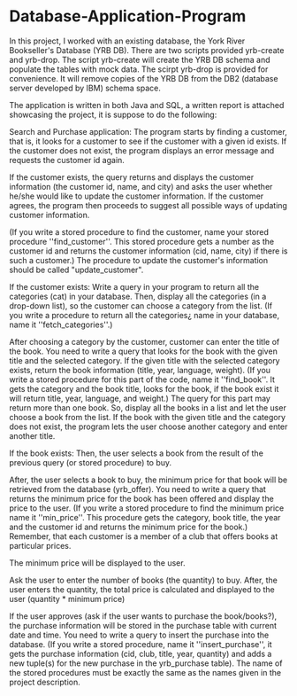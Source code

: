 # Database-Application-Program

In this project, I worked with an existing database, the York River Bookseller's Database (YRB DB). There are two scripts provided yrb-create 
and yrb-drop. The script yrb-create will create the YRB DB schema and populate the tables with mock data. The scirpt yrb-drop is provided 
for convenience. It will remove copies of the YRB DB from the DB2 (database server developed by IBM) schema space.

The application is written in both Java and SQL, a written report is attached showcasing the project, it is suppose to do the following:

Search and Purchase application:
The program starts by finding a customer, that is, it looks for a customer to see if the customer with a given id exists.
If the customer does not exist, the program displays an error message and requests the customer id again.

If the customer exists, the query returns and displays the customer information (the customer id, name, and city) and asks the user whether he/she would like to update the customer information. If the customer agrees, the program then proceeds to suggest all possible ways of updating customer information.

(If you write a stored procedure to find the customer, name your stored procedure ''find_customer''. This stored procedure gets a number as the customer id and returns the customer information (cid, name, city) if there is such a customer.) The procedure to update the customer's information should be called "update_customer".

If the customer exists:
Write a query in your program to return all the categories (cat) in your database. Then, display all the categories (in a drop-down list), so the customer can choose a category from the list. (If you write a procedure to return all the categories¿ name in your database, name it ''fetch_categories''.)

After choosing a category by the customer, customer can enter the title of the book. You need to write a query that looks for the book with the given title and the selected category. If the given title with the selected category exists, return the book information (title, year, language, weight). (If you write a stored procedure for this part of the code, name it ''find_book''. It gets the category and the book title, looks for the book, if the book exist it will return title, year, language, and weight.) The query for this part may return more than one book. So, display all the books in a list and let the user choose a book from the list.
If the book with the given title and the category does not exist, the program lets the user choose another category and enter another title.

If the book exists:
Then, the user selects a book from the result of the previous query (or stored procedure) to buy.

After, the user selects a book to buy, the minimum price for that book will be retrieved from the database (yrb_offer). You need to write a query that returns the minimum price for the book has been offered and display the price to the user. (If you write a stored procedure to find the minimum price name it ''min_price''. This procedure gets the category, book title, the year and the customer id and returns the minimum price for the book.) Remember, that each customer is a member of a club that offers books at particular prices.

The minimum price will be displayed to the user.

Ask the user to enter the number of books (the quantity) to buy. After, the user enters the quantity, the total price is calculated and displayed to the user (quantity * minimum price)

If the user approves (ask if the user wants to purchase the book/books?), the purchase information will be stored in the purchase table with current date and time. You need to write a query to insert the purchase into the database. (If you write a stored procedure, name it ''insert_purchase'', it gets the purchase information (cid, club, title, year, quantity) and adds a new tuple(s) for the new purchase in the yrb_purchase table).
The name of the stored procedures must be exactly the same as the names given in the project description.

